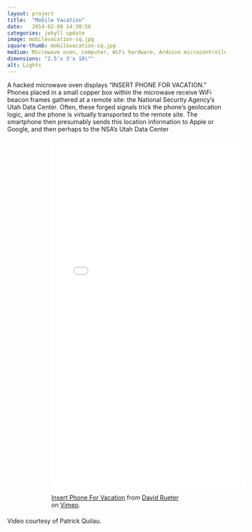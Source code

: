```yaml
---
layout: project
title:  "Mobile Vacation"
date:   2014-02-08 14:30:56
categories: jekyll update
image: mobilevacation-sq.jpg
square-thumb: mobilevacation-sq.jpg
medium: Microwave oven, computer, WiFi hardware, Arduino microcontroller, LCD display, LEDs, copper foil, MDF, WiFi beacon data gathered at the NSA's Utah Data Center
dimensions: "2.5'x 3'x 18\""
alt: Lights
---
```


A hacked microwave oven displays “INSERT PHONE FOR VACATION.” Phones placed in a small copper box within the microwave receive WiFi beacon frames gathered at a remote site: the National Security Agency’s Utah Data Center. Often, these forged signals trick the phone’s geolocation logic, and the phone is virtually transported to the remote site. The smartphone then presumably sends this location information to Apple or Google, and then perhaps to the NSA’s Utah Data Center

<div class="row">
<div style="max-width: 300px; margin-left:auto; margin-right:auto; margin-bottom:20px; margin-top: 20px;">
<div class="embed-responsive embed-responsive-9x16">
<iframe src="//player.vimeo.com/video/88844793" width="450" height="800" frameborder="0" webkitallowfullscreen mozallowfullscreen allowfullscreen></iframe> <p><a href="http://vimeo.com/88844793">Insert Phone For Vacation</a> from <a href="http://vimeo.com/user5698774">David Rueter</a> on <a href="https://vimeo.com">Vimeo</a>.</p>
</div>
</div>
</div>
Video courtesy of Patrick Quilau.